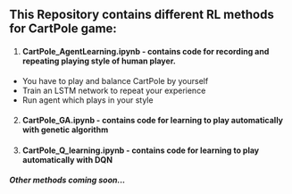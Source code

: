 ## This Repository contains different RL methods for CartPole game:
1. #### CartPole_AgentLearning.ipynb - contains code for recording and repeating playing style of human player. 
 - You have to play and balance CartPole by yourself
 - Train an LSTM network to repeat your experience
 - Run agent which plays in your style
 
2. #### CartPole_GA.ipynb - contains code for learning to play automatically with genetic algorithm
3. #### CartPole_Q_learning.ipynb - contains code for learning to play automatically with DQN

##### Other methods coming soon...
